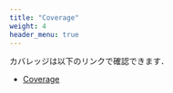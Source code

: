 ```yaml
---
title: "Coverage"
weight: 4
header_menu: true
---
```


カバレッジは以下のリンクで確認できます．

* [Coverage](./coverage/index.html)
